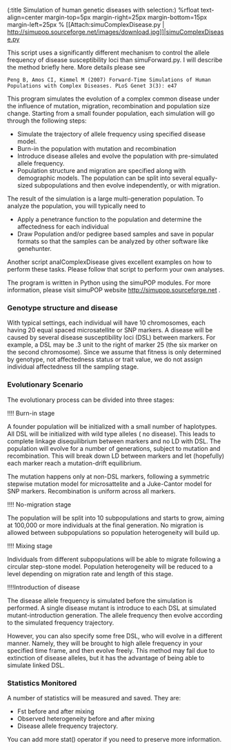 (:title Simulation of human genetic diseases with selection:)
%rfloat text-align=center margin-top=5px margin-right=25px margin-bottom=15px margin-left=25px % [[Attach:simuComplexDisease.py | http://simupop.sourceforge.net/images/download.jpg]]|simuComplexDisease.py


This script uses a significantly different mechanism to control the allele 
frequency of disease susceptibility loci than simuForward.py. I will describe 
the method briefly here. More details please see 

    Peng B, Amos CI, Kimmel M (2007) Forward-Time Simulations of Human 
    Populations with Complex Diseases. PLoS Genet 3(3): e47

This program simulates the evolution of a complex common disease under the 
influence of mutation, migration, recombination and population size change. 
Starting from a small founder population, each simulation will go through
the following steps:

* Simulate the trajectory of allele frequency using specified disease model.
* Burn-in the population with mutation and recombination
* Introduce disease alleles and evolve the population with pre-simulated  allele frequency.
* Population structure and migration are specified along with demographic models. The population can be split into several equally-sized subpopulations and then evolve independently, or with migration. 

The result of the simulation is a large multi-generation population. To analyze 
the population, you will typically need to 

* Apply a penetrance function to the population and determine the affectedness  for each individual
* Draw Population and/or pedigree based samples and save in popular formats so that the samples can be analyzed by other software like genehunter.

Another script analComplexDisease gives excellent examples on how to perform these tasks.
Please follow that script to perform your own analyses.

The program is written in Python using the simuPOP modules. For more information,
please visit simuPOP website http://simupop.sourceforge.net .


### Genotype structure and disease

With typical settings, each individual will have 10 chromosomes, each having
20 equal spaced microsatellite or SNP markers. A disease will be caused by 
several disease susceptibility loci (DSL) between markers. For example, a
DSL may be .3 unit to the right of marker 25 (the six marker on the second
chromosome). Since we assume that fitness is only determined by genotype, 
not affectedness status or trait value, we do not assign individual 
affectedness till the sampling stage.


### Evolutionary Scenario

The evolutionary process can be divided into three stages:

!!!! Burn-in stage

A founder population will be initialized with a small number of haplotypes.
All DSL will be initialized with wild type alleles ( no disease). This leads
to complete linkage disequilibrium between markers and no LD with DSL.
The population will evolve for a number of generations, subject to mutation 
and recombination. This will break down LD between markers and let (hopefully)
each marker reach a mutation-drift equilibrium.

The mutation happens only at non-DSL markers, following a symmetric
stepwise mutation model for microsattelite and a Juke-Cantor model for
SNP markers. Recombination is uniform across all markers.


!!!! No-migration stage


The population will be split into 10 subpopulations and starts to grow,
aiming at 100,000 or more individuals at the final generation. No migration 
is allowed between subpopulations so population heterogeneity will build up.

!!!! Mixing stage


Individuals from different subpopulations will be able to migrate following
a circular step-stone model. Population heterogeneity will be reduced to
a level depending on migration rate and length of this stage.

!!!!Introduction of disease


The disease allele frequency is simulated before the simulation is performed.
A single disease mutant is introduce to each DSL at simulated mutant-introduction
generation. The allele frequency then evolve according to the simulated frequency
trajectory.

However, you can also specify some free DSL, who will evolve in a different manner.
Namely, they will be brought to high allele frequency in your specified time frame,
and then evolve freely. This method may fail due to extinction of disease alleles,
but it has the advantage of being able to simulate linked DSL.


### Statistics Monitored

A number of statistics will be measured and saved. They are:

* Fst before and after mixing
* Observed heterogeneity before and after mixing
* Disease allele frequency trajectory.

You can add more stat() operator if you need to preserve more information.

